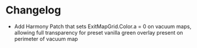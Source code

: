 # Changelog
- Add Harmony Patch that sets ExitMapGrid.Color.a = 0 on vacuum maps, allowing full transparency for preset vanilla green overlay present on perimeter of vacuum map
